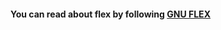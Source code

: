 #### You can read about flex by following [GNU FLEX](https://ps-group.github.io/compilers/gnu_flex_doc)
